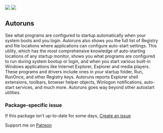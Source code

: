 [![](https://img.shields.io/chocolatey/v/autoruns?color=green&label=autoruns)](https://chocolatey.org/packages/autoruns) [![](https://img.shields.io/chocolatey/dt/autoruns)](https://chocolatey.org/packages/autoruns)

## Autoruns
See what programs are configured to startup automatically when your system boots and you login. 
Autoruns also shows you the full list of Registry and file locations where applications can 
configure auto-start settings. This utility, which has the most comprehensive knowledge of 
auto-starting locations of any startup monitor, shows you what programs are configured to run 
during system bootup or login, and when you start various built-in Windows applications like 
Internet Explorer, Explorer and media players. These programs and drivers include ones in your 
startup folder, Run, RunOnce, and other Registry keys. Autoruns reports Explorer shell 
extensions, toolbars, browser helper objects, Winlogon notifications, auto-start services, and 
much more. Autoruns goes way beyond other autostart utilities.

### Package-specific issue
If this package isn't up-to-date for some days, [Create an issue](https://github.com/tunisiano187/chocolatey-packages/issues/new)

Support me on [Patreon](https://www.patreon.com/bePatron?u=39585820)